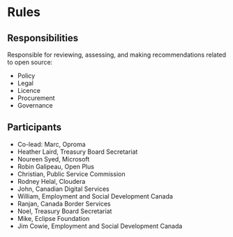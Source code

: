 # Rules

## Responsibilities

Responsible for reviewing, assessing, and making recommendations related to open source:

* Policy
* Legal
* Licence
* Procurement
* Governance

## Participants

* Co-lead: Marc, Oproma
* Heather Laird, Treasury Board Secretariat
* Noureen Syed, Microsoft
* Robin Galipeau, Open Plus
* Christian, Public Service Commission
* Rodney Helal, Cloudera
* John, Canadian Digital Services
* William, Employment and Social Development Canada
* Ranjan, Canada Border Services
* Noel, Treasury Board Secretariat
* Mike, Eclipse Foundation
* Jim Cowie, Employment and Social Development Canada
